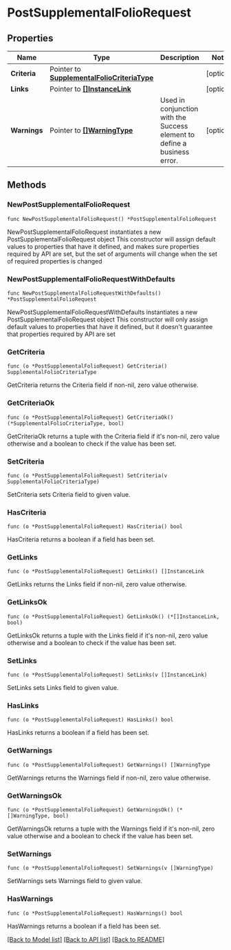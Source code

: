# PostSupplementalFolioRequest

## Properties

Name | Type | Description | Notes
------------ | ------------- | ------------- | -------------
**Criteria** | Pointer to [**SupplementalFolioCriteriaType**](SupplementalFolioCriteriaType.md) |  | [optional] 
**Links** | Pointer to [**[]InstanceLink**](InstanceLink.md) |  | [optional] 
**Warnings** | Pointer to [**[]WarningType**](WarningType.md) | Used in conjunction with the Success element to define a business error. | [optional] 

## Methods

### NewPostSupplementalFolioRequest

`func NewPostSupplementalFolioRequest() *PostSupplementalFolioRequest`

NewPostSupplementalFolioRequest instantiates a new PostSupplementalFolioRequest object
This constructor will assign default values to properties that have it defined,
and makes sure properties required by API are set, but the set of arguments
will change when the set of required properties is changed

### NewPostSupplementalFolioRequestWithDefaults

`func NewPostSupplementalFolioRequestWithDefaults() *PostSupplementalFolioRequest`

NewPostSupplementalFolioRequestWithDefaults instantiates a new PostSupplementalFolioRequest object
This constructor will only assign default values to properties that have it defined,
but it doesn't guarantee that properties required by API are set

### GetCriteria

`func (o *PostSupplementalFolioRequest) GetCriteria() SupplementalFolioCriteriaType`

GetCriteria returns the Criteria field if non-nil, zero value otherwise.

### GetCriteriaOk

`func (o *PostSupplementalFolioRequest) GetCriteriaOk() (*SupplementalFolioCriteriaType, bool)`

GetCriteriaOk returns a tuple with the Criteria field if it's non-nil, zero value otherwise
and a boolean to check if the value has been set.

### SetCriteria

`func (o *PostSupplementalFolioRequest) SetCriteria(v SupplementalFolioCriteriaType)`

SetCriteria sets Criteria field to given value.

### HasCriteria

`func (o *PostSupplementalFolioRequest) HasCriteria() bool`

HasCriteria returns a boolean if a field has been set.

### GetLinks

`func (o *PostSupplementalFolioRequest) GetLinks() []InstanceLink`

GetLinks returns the Links field if non-nil, zero value otherwise.

### GetLinksOk

`func (o *PostSupplementalFolioRequest) GetLinksOk() (*[]InstanceLink, bool)`

GetLinksOk returns a tuple with the Links field if it's non-nil, zero value otherwise
and a boolean to check if the value has been set.

### SetLinks

`func (o *PostSupplementalFolioRequest) SetLinks(v []InstanceLink)`

SetLinks sets Links field to given value.

### HasLinks

`func (o *PostSupplementalFolioRequest) HasLinks() bool`

HasLinks returns a boolean if a field has been set.

### GetWarnings

`func (o *PostSupplementalFolioRequest) GetWarnings() []WarningType`

GetWarnings returns the Warnings field if non-nil, zero value otherwise.

### GetWarningsOk

`func (o *PostSupplementalFolioRequest) GetWarningsOk() (*[]WarningType, bool)`

GetWarningsOk returns a tuple with the Warnings field if it's non-nil, zero value otherwise
and a boolean to check if the value has been set.

### SetWarnings

`func (o *PostSupplementalFolioRequest) SetWarnings(v []WarningType)`

SetWarnings sets Warnings field to given value.

### HasWarnings

`func (o *PostSupplementalFolioRequest) HasWarnings() bool`

HasWarnings returns a boolean if a field has been set.


[[Back to Model list]](../README.md#documentation-for-models) [[Back to API list]](../README.md#documentation-for-api-endpoints) [[Back to README]](../README.md)


